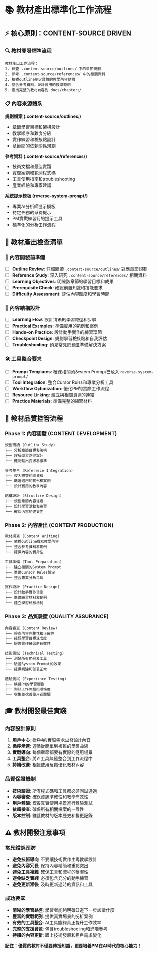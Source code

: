 # 📚 教材產出標準化工作流程

## ⚡ 核心原則：CONTENT-SOURCE DRIVEN

### 🔍 教材開發標準流程

```
教材產出工作流程：
1. 檢查 .content-source/outlines/ 中的章節規劃
2. 參考 .content-source/references/ 中的相關資料
3. 根據outline制定具體的教學內容結構
4. 整合參考資料，設計實用的教學範例
5. 產出完整的教材內容到 docs/chapters/
```

### 📋 內容來源體系

**規劃檔案 (.content-source/outlines/)**
- 章節學習目標和架構設計
- 教學順序和難度分級
- 實作練習和檢核點設計
- 章節間的依賴關係規劃

**參考資料 (.content-source/references/)**
- 技術文檔和最佳實踐
- 實際案例和範例程式碼
- 工具使用指南和troubleshooting
- 產業經驗和專家建議

**系統提示模板 (reverse-system-prompt/)**
- 專業AI分析師提示模板
- 特定任務的系統提示
- PM實戰練習用的提示工具
- 標準化的分析工作流程

## 🎯 教材產出檢查清單

### 📖 內容開發前準備
- [ ] **Outline Review**: 仔細閱讀 `.content-source/outlines/` 對應章節規劃
- [ ] **Reference Study**: 深入研究 `.content-source/references/` 相關資料
- [ ] **Learning Objectives**: 明確該章節的學習目標和成果
- [ ] **Prerequisite Check**: 確認前置知識和技能要求
- [ ] **Difficulty Assessment**: 評估內容難度和學習時間

### 📝 內容結構設計
- [ ] **Learning Flow**: 設計清晰的學習路徑和步驟
- [ ] **Practical Examples**: 準備實用的範例和案例
- [ ] **Hands-on Practice**: 設計動手實作的練習環節
- [ ] **Checkpoint Design**: 規劃學習檢核點和自我評估
- [ ] **Troubleshooting**: 預見常見問題並準備解決方案

### 🛠️ 工具整合要求
- [ ] **Prompt Templates**: 確保相關的System Prompt已放入 `reverse-system-prompt/`
- [ ] **Tool Integration**: 整合Cursor Rules和專業分析工具
- [ ] **Workflow Optimization**: 優化PM的實際工作流程
- [ ] **Resource Linking**: 建立與相關資源的連結
- [ ] **Practice Materials**: 準備完整的練習材料

## 🔄 教材品質控管流程

### Phase 1: 內容開發 (CONTENT DEVELOPMENT)
```
規劃研讀 (Outline Study)
├── 分析章節目標和架構
├── 理解學習路徑設計
└── 確認輸出要求和標準

參考整合 (Reference Integration)
├── 深入研究相關資料
├── 篩選適用的範例和案例
└── 設計實用的教學內容

結構設計 (Structure Design)
├── 規劃章節內容組織
├── 設計學習活動和練習
└── 確保內容的連貫性
```

### Phase 2: 內容產出 (CONTENT PRODUCTION)
```
教材撰寫 (Content Writing)
├── 依據outline撰寫教學內容
├── 整合參考資料和範例
└── 確保內容的實用性

工具準備 (Tool Preparation)
├── 建立相關的System Prompt
├── 準備Cursor Rules設定
└── 整合專業分析工具

實作設計 (Practice Design)
├── 設計動手實作環節
├── 準備練習材料和範例
└── 建立學習檢核機制
```

### Phase 3: 品質驗證 (QUALITY ASSURANCE)
```
內容審查 (Content Review)
├── 檢查內容完整性和正確性
├── 確認學習目標達成度
└── 驗證實作練習的有效性

技術測試 (Technical Testing)
├── 測試所有範例和工具
├── 驗證System Prompt的效果
└── 確保構建和部署正常

體驗測試 (Experience Testing)
├── 模擬PM的學習體驗
├── 測試工作流程的順暢度
└── 收集並改善使用者體驗
```

## 🎓 教材開發最佳實踐

### 內容設計原則
1. **用戶中心**: 從PM的實際需求出發設計內容
2. **循序漸進**: 遵循從簡單到複雜的學習曲線
3. **實戰導向**: 每個章節都要有實際的應用場景
4. **工具整合**: 將AI工具無縫整合到工作流程中
5. **持續改進**: 根據使用反饋優化教材內容

### 品質保證機制
- **技術驗證**: 所有程式碼和工具都必須測試通過
- **內容審查**: 確保資訊準確性和教學有效性
- **用戶體驗**: 模擬真實使用場景進行體驗測試
- **依賴檢查**: 確保所有相關檔案的一致性
- **版本控制**: 維護教材的版本歷史和變更記錄

## ⚠️ 教材開發注意事項

### 常見錯誤預防
- **避免技術導向**: 不要讓技術實作主導教學設計
- **避免內容冗長**: 保持內容精簡和重點突出
- **避免工具複雜**: 確保工具和流程的簡潔性
- **避免缺乏實踐**: 必須包含充分的動手練習
- **避免更新滯後**: 及時更新過時的資訊和工具

### 成功要素
- **清晰的學習路徑**: 學習者能夠明確知道下一步該做什麼
- **豐富的實戰範例**: 提供真實場景的分析案例
- **有效的工具整合**: AI工具能夠真正提升工作效率
- **完整的支援資源**: 包含troubleshooting和進階參考
- **持續的內容更新**: 跟上技術發展和用戶需求變化

**記住：優質的教材不僅要傳授知識，更要培養PM在AI時代的核心能力！**